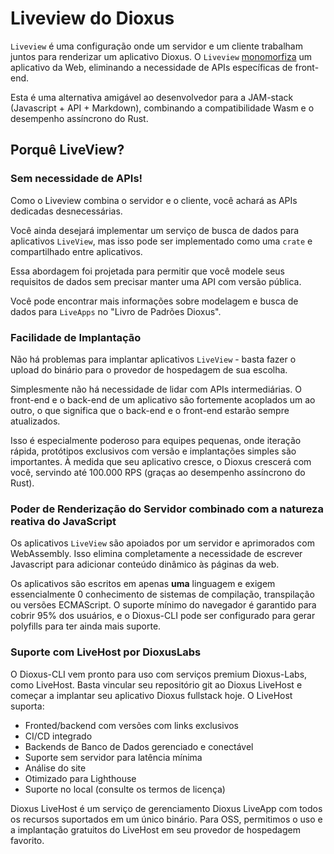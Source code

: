 # Liveview do Dioxus

`Liveview` é uma configuração onde um servidor e um cliente trabalham juntos para renderizar um aplicativo Dioxus. O `Liveview` [monomorfiza](https://rustc-dev-guide.rust-lang.org/backend/monomorph.html) um aplicativo da Web, eliminando a necessidade de APIs específicas de front-end.

Esta é uma alternativa amigável ao desenvolvedor para a JAM-stack (Javascript + API + Markdown), combinando a compatibilidade Wasm e o desempenho assíncrono do Rust.

## Porquê LiveView?

### Sem necessidade de APIs!

Como o Liveview combina o servidor e o cliente, você achará as APIs dedicadas desnecessárias.

Você ainda desejará implementar um serviço de busca de dados para aplicativos `LiveView`, mas isso pode ser implementado como uma `crate` e compartilhado entre aplicativos.

Essa abordagem foi projetada para permitir que você modele seus requisitos de dados sem precisar manter uma API com versão pública.

Você pode encontrar mais informações sobre modelagem e busca de dados para `LiveApps` no "Livro de Padrões Dioxus".

### Facilidade de Implantação

Não há problemas para implantar aplicativos `LiveView` - basta fazer o upload do binário para o provedor de hospedagem de sua escolha.

Simplesmente não há necessidade de lidar com APIs intermediárias. O front-end e o back-end de um aplicativo são fortemente acoplados um ao outro, o que significa que o back-end e o front-end estarão sempre atualizados.

Isso é especialmente poderoso para equipes pequenas, onde iteração rápida, protótipos exclusivos com versão e implantações simples são importantes. À medida que seu aplicativo cresce, o Dioxus crescerá com você, servindo até 100.000 RPS (graças ao desempenho assíncrono do Rust).

### Poder de Renderização do Servidor combinado com a natureza reativa do JavaScript

Os aplicativos `LiveView` são apoiados por um servidor e aprimorados com WebAssembly. Isso elimina completamente a necessidade de escrever Javascript para adicionar conteúdo dinâmico às páginas da web.

Os aplicativos são escritos em apenas **uma** linguagem e exigem essencialmente 0 conhecimento de sistemas de compilação, transpilação ou versões ECMAScript. O suporte mínimo do navegador é garantido para cobrir 95% dos usuários, e o Dioxus-CLI pode ser configurado para gerar polyfills para ter ainda mais suporte.

### Suporte com LiveHost por DioxusLabs

O Dioxus-CLI vem pronto para uso com serviços premium Dioxus-Labs, como LiveHost. Basta vincular seu repositório git ao Dioxus LiveHost e começar a implantar seu aplicativo Dioxus fullstack hoje. O LiveHost suporta:

- Fronted/backend com versões com links exclusivos
- CI/CD integrado
- Backends de Banco de Dados gerenciado e conectável
- Suporte sem servidor para latência mínima
- Análise do site
- Otimizado para Lighthouse
- Suporte no local (consulte os termos de licença)

Dioxus LiveHost é um serviço de gerenciamento Dioxus LiveApp com todos os recursos suportados em um único binário. Para OSS, permitimos o uso e a implantação gratuitos do LiveHost em seu provedor de hospedagem favorito.
